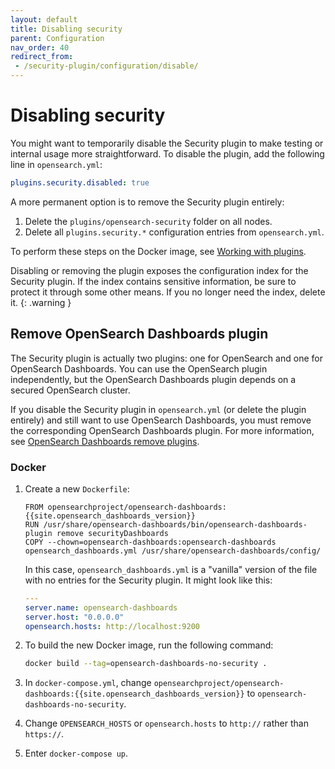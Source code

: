 ```yaml
---
layout: default
title: Disabling security
parent: Configuration
nav_order: 40
redirect_from:
 - /security-plugin/configuration/disable/
---
```


# Disabling security

You might want to temporarily disable the Security plugin to make testing or internal usage more straightforward. To disable the plugin, add the following line in `opensearch.yml`:

```yml
plugins.security.disabled: true
```

A more permanent option is to remove the Security plugin entirely:

1. Delete the `plugins/opensearch-security` folder on all nodes.
1. Delete all `plugins.security.*` configuration entries from `opensearch.yml`.

To perform these steps on the Docker image, see [Working with plugins]({{site.url}}{{site.baseurl}}/opensearch/install/docker#working-with-plugins).

Disabling or removing the plugin exposes the configuration index for the Security plugin. If the index contains sensitive information, be sure to protect it through some other means. If you no longer need the index, delete it.
{: .warning }


## Remove OpenSearch Dashboards plugin

The Security plugin is actually two plugins: one for OpenSearch and one for OpenSearch Dashboards. You can use the OpenSearch plugin independently, but the OpenSearch Dashboards plugin depends on a secured OpenSearch cluster.

If you disable the Security plugin in `opensearch.yml` (or delete the plugin entirely) and still want to use OpenSearch Dashboards, you must remove the corresponding OpenSearch Dashboards plugin. For more information, see [OpenSearch Dashboards remove plugins]({{site.url}}{{site.baseurl}}/install-and-configure/install-dashboards/plugins/#remove-plugins).


### Docker

1. Create a new `Dockerfile`:

   ```
   FROM opensearchproject/opensearch-dashboards:{{site.opensearch_dashboards_version}}
   RUN /usr/share/opensearch-dashboards/bin/opensearch-dashboards-plugin remove securityDashboards
   COPY --chown=opensearch-dashboards:opensearch-dashboards opensearch_dashboards.yml /usr/share/opensearch-dashboards/config/
   ```

   In this case, `opensearch_dashboards.yml` is a "vanilla" version of the file with no entries for the Security plugin. It might look like this:

   ```yml
   ---
   server.name: opensearch-dashboards
   server.host: "0.0.0.0"
   opensearch.hosts: http://localhost:9200
   ```


1. To build the new Docker image, run the following command:

   ```bash
   docker build --tag=opensearch-dashboards-no-security .
   ```

1. In `docker-compose.yml`, change `opensearchproject/opensearch-dashboards:{{site.opensearch_dashboards_version}}` to `opensearch-dashboards-no-security`.
1. Change `OPENSEARCH_HOSTS` or `opensearch.hosts` to `http://` rather than `https://`.
1. Enter `docker-compose up`.
